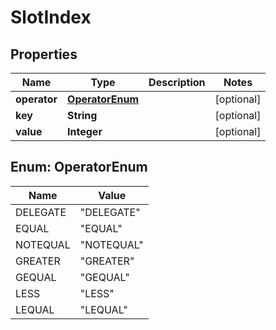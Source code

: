 
# SlotIndex

## Properties
Name | Type | Description | Notes
------------ | ------------- | ------------- | -------------
**operator** | [**OperatorEnum**](#OperatorEnum) |  |  [optional]
**key** | **String** |  |  [optional]
**value** | **Integer** |  |  [optional]


<a name="OperatorEnum"></a>
## Enum: OperatorEnum
Name | Value
---- | -----
DELEGATE | &quot;DELEGATE&quot;
EQUAL | &quot;EQUAL&quot;
NOTEQUAL | &quot;NOTEQUAL&quot;
GREATER | &quot;GREATER&quot;
GEQUAL | &quot;GEQUAL&quot;
LESS | &quot;LESS&quot;
LEQUAL | &quot;LEQUAL&quot;




